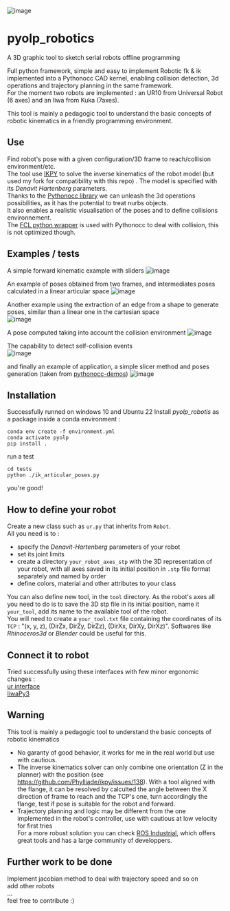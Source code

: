 ![image](https://github.com/Tanneguydv/pyolp_robotics/assets/81742654/5838dab0-7230-46e3-baa3-6a66069d5c1d)

# pyolp_robotics
A 3D graphic tool to sketch serial robots offline programming

Full python framework, simple and easy to implement 
Robotic fk & ik implemented into a Pythonocc CAD kernel, enabling collision detection, 3d operations and trajectory planning in the same framework.\
For the moment two robots are implemented : an UR10 from Universal Robot (6 axes) and an Iiwa from Kuka (7axes).

This tool is mainly a pedagogic tool to understand the basic concepts of robotic kinematics in a friendly programming environment.

## Use
Find robot's pose with a given configuration/3D frame to reach/collision environment/etc.\
The tool use [IKPY](https://github.com/Phylliade/ikpy) to solve the inverse kinematics of the robot model (but used my fork for compatibility with this repo) . The model is specified with its *Denavit Hartenberg* parameters.\
Thanks to the [Pythonocc library](https://github.com/tpaviot/pythonocc-core) we can unleash the 3d operations possibilities, as it has the potential to treat nurbs objects.\
It also enables a realistic visualisation of the poses and to define collisions environnement.\
The [FCL python wrapper](https://pypi.org/project/python-fcl/) is used with Pythonocc to deal with collision, this is not optimized though.

## Examples / tests
A simple forward kinematic example with sliders
![image](https://github.com/Tanneguydv/pyolp_robotics/assets/81742654/2507f370-df5f-445f-9de4-24d09a0c2b69)

An example of poses obtained from two frames, and intermediates poses calculated in a linear articular space
![image](https://github.com/Tanneguydv/pyolp_robotics/assets/81742654/91d434b8-7834-4a36-a02f-f3f09d1b18e6)

Another example using the extraction of an edge from a shape to generate poses, similar than a linear one in the cartesian space\
![image](https://github.com/Tanneguydv/pyolp_robotics/assets/81742654/be9dc955-b40f-4248-b4b7-fa78f7a5acc1)

A pose computed taking into account the collision environment
![image](https://github.com/Tanneguydv/pyolp_robotics/assets/81742654/163cadd9-cd78-401e-a7f8-4c78e822c9f1)


The capability to detect self-collision events\
![image](https://github.com/Tanneguydv/pyolp_robotics/assets/81742654/6e69d469-0c26-4794-805b-ac1e4d6ce2cb)


and finally an example of application, a simple slicer method and poses generation (taken from [pythonocc-demos](https://github.com/tpaviot/pythonocc-demos))
![image](https://github.com/Tanneguydv/pyolp_robotics/assets/81742654/4611cf42-6a5c-4c87-a645-38d56c867373)


## Installation
Successfully runned on windows 10 and Ubuntu 22
Install *pyolp_robotis* as a package inside a conda environment :
```
conda env create -f environment.yml
conda activate pyolp
pip install .
```
run a test
```
cd tests
python ./ik_articular_poses.py
```

you're good!

## How to define your robot
Create a new class such as `ur.py` that inherits from `Robot`.\
All you need is to :
- specify the *Denavit-Hartenberg* parameters of your robot
- set its joint limits
- create a directory `your_robot_axes_stp` with the 3D representation of your robot, with all axes saved in its initial position in `.stp` file format separately and named by order
- define colors, material and other attributes to your class

You can also define new tool, in the `tool` directory. As the robot's axes all you need to do is to save the 3D stp file in its initial position, name it `your_tool`, add its name to the available tool of the robot.\
You will need to create a `your_tool.txt` file containing the coordinates of its `TCP` : "(x, y, z), (DirZx, DirZy, DirZz), (DirXx, DirXy, DirXz)".
Softwares like *Rhinoceros3d* or *Blender* could be useful for this.

## Connect it to robot
Tried successfully using these interfaces with few minor ergonomic changes :\
[ur interface](https://github.com/ErwinLutke/UR-Interface)\
[IiwaPy3](https://github.com/Modi1987/iiwaPy3)

## Warning
This tool is mainly a pedagogic tool to understand the basic concepts of robotic kinematics
- No garanty of good behavior, it works for me in the real world but use with cautious.
- The inverse kinematics solver can only combine one orientation (Z in the planner) with the position (see https://github.com/Phylliade/ikpy/issues/138). With a tool aligned with the flange, it can be resolved by calculted the angle between the X direction of frame to reach and the TCP's one, turn accordingly the flange, test if pose is suitable for the robot and forward.
- Trajectory planning and logic may be different from the one implemented in the robot's controller, use with cautious at low velocity for first tries\
For a more robust solution you can check [ROS Industrial](https://rosindustrial.org/), which offers great tools and has a large community of developpers.

## Further work to be done
Implement jacobian method to deal with trajectory speed and so on\
add other robots\
...\
feel free to contribute :)
